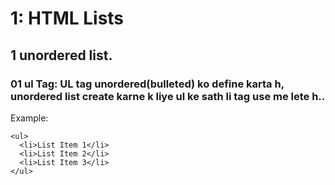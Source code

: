# 1: HTML Lists


## 1 unordered list.

### 01 ul Tag: UL tag unordered(bulleted) ko define karta h, unordered list create karne k liye ul ke sath li tag use me lete h.. 

Example: 
```
<ul>
  <li>List Item 1</li>
  <li>List Item 2</li>
  <li>List Item 3</li>
</ul>
```